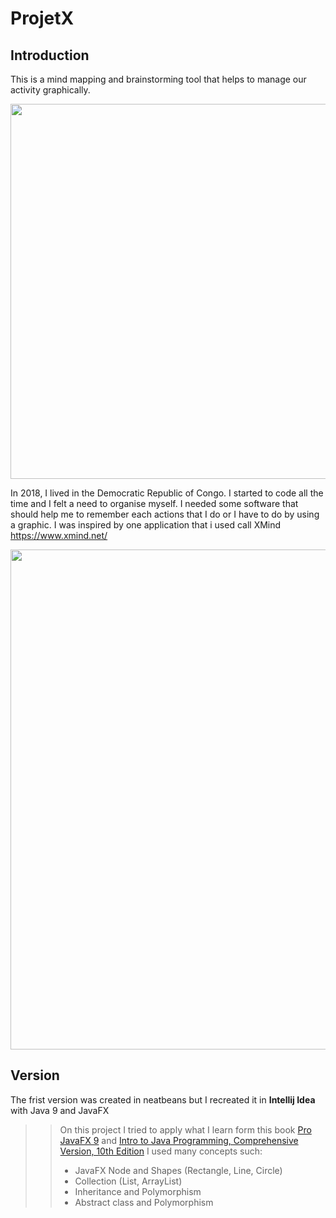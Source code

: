 # ProjetX

## Introduction
This is a mind mapping and brainstorming tool that helps to manage our activity graphically.

<img src ="https://user-images.githubusercontent.com/49105704/135407179-d467ba55-0961-46aa-9d8f-2c1a30b87e07.png" width="600"/>


In 2018, I lived in the Democratic Republic of Congo. I started to code all the time and I felt a need to organise myself.
I needed some software that should help me to remember each actions that I do or I have to do by using a graphic.
I was inspired by one application that i used call XMind https://www.xmind.net/

<img src ="https://user-images.githubusercontent.com/49105704/135402552-5e0b193f-a94d-4349-84f8-f64cb3001401.png" width="800"/>

## Version
The frist version was created in neatbeans but I recreated it in <strong>Intellij Idea</strong> with Java 9 and JavaFX 

>> On this project I tried to apply what I learn form this book <a href ="https://www.apress.com/gp/book/9781484230411">Pro JavaFX 9</a> and <a href ="https://www.pearson.com/us/higher-education/product/Liang-Intro-to-Java-Programming-Comprehensive-Version-10th-Edition/9780133761313.html">Intro to Java Programming, Comprehensive Version, 10th Edition</a> 
>> I used many concepts such:
    <ul>
      <li>JavaFX Node and Shapes (Rectangle, Line, Circle)</li>
      <li>Collection (List, ArrayList)</li>
      <li>Inheritance and Polymorphism</li>
      <li>Abstract class and Polymorphism</li>
    </ul>



